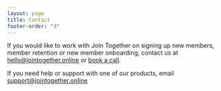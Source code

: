 ```yaml
---
layout: page
title: Contact
footer-order: "3"
---
```


If you would like to work with Join Together on signing up new members, member retention or new member onboarding, contact us at 
[hello@jointogether.online](mailto:hello@jointogether.online) or
[book a call](https://calendly.com/join-together/hello).

If you need help or support with one of our products, email [support@jointogether.online](mailto:support@jointogether.online)
